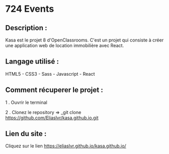 # 724 Events

## Description :

Kasa est le projet 8 d'OpenClassrooms. C'est un projet qui consiste à créer une application web de location immobilière avec React.

## Langage utilisé : 

HTML5 - CSS3 - Sass - Javascript - React

## Comment récuperer le projet :

1 . Ouvrir le terminal

2 . Clonez le repository => _git clone https://github.com/Eliaslvr/kasa.github.io.git

## Lien du site :

Cliquez sur le lien https://eliaslvr.github.io/kasa.github.io/

